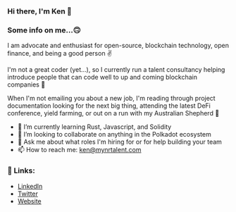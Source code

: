 ### Hi there, I'm Ken 👋

<!--
**klcadima/klcadima** is a ✨ _special_ ✨ repository because its `README.md` (this file) appears on your GitHub profile.
-->
### Some info on me...🙃 

I am advocate and enthusiast for open-source, blockchain technology, open finance, and being a good person ✌️

I'm not a great coder (yet...), so I currently run a talent consultancy helping introduce people that can code well to up and coming blockchain companies 🤝  

When I'm not emailing you about a new job, I'm reading through project documentation looking for the next big thing, attending the latest DeFi conference, yield farming, or out on a run with my Australian Shepherd 🐶

- 🌱 I’m currently learning Rust, Javascript, and Solidity
- 👯 I’m looking to collaborate on anything in the Polkadot ecosystem 
- 💬 Ask me about what roles I'm hiring for or for help building your team
- 📫 How to reach me: ken@mynrtalent.com

### 🔗 Links:
- [LinkedIn](https://www.linkedin.com/in/kcadima/)
- [Twitter](https://twitter.com/ken_cadima)
- [Website](https://www.mynrtalent.com/)
